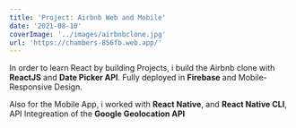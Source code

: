 ```yaml
---
title: 'Project: Airbnb Web and Mobile'
date: '2021-08-10'
coverImage: '../images/airbnbclone.jpg'
url: 'https://chambers-856fb.web.app/'
---
```


In order to learn React by building Projects, i build the Airbnb clone with **ReactJS** and **Date Picker API**. Fully deployed in **Firebase** and Mobile-Responsive Design.

Also for the Mobile App, i worked with **React Native**, and **React Native CLI**, API Integreation of the **Google Geolocation API**